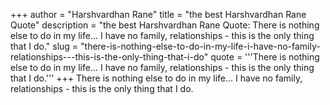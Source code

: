 +++
author = "Harshvardhan Rane"
title = "the best Harshvardhan Rane Quote"
description = "the best Harshvardhan Rane Quote: There is nothing else to do in my life... I have no family, relationships - this is the only thing that I do."
slug = "there-is-nothing-else-to-do-in-my-life-i-have-no-family-relationships---this-is-the-only-thing-that-i-do"
quote = '''There is nothing else to do in my life... I have no family, relationships - this is the only thing that I do.'''
+++
There is nothing else to do in my life... I have no family, relationships - this is the only thing that I do.
